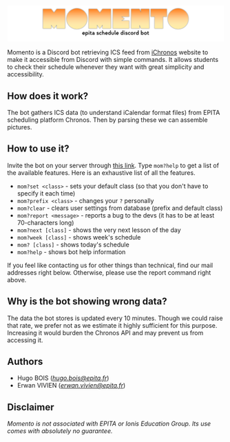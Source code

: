 ![Momento logo](/docs/momento.png)

Momento is a Discord bot retrieving ICS feed from [iChronos](https://ichronos.net/) website to make it accessible from Discord with simple commands. It allows students to check their schedule whenever they want with great simplicity and accessibility.

## How does it work?
The bot gathers ICS data (to understand iCalendar format files) from EPITA scheduling platform Chronos. Then by parsing these we can assemble pictures.

## How to use it?
Invite the bot on your server through [this link](https://discord.com/). Type `mom?help` to get a list of the available features. Here is an exhaustive list of all the features.

- `mom?set <class>` - sets your default class (so that you don't have to specify it each time)
- `mom?prefix <class>` - changes your ``?`` personally
- `mom?clear` - clears user settings from database (prefix and default class)
- `mom?report <message>` - reports a bug to the devs (it has to be at least 70-characters long)
- `mom?next [class]` - shows the very next lesson of the day
- `mom?week [class]` - shows week's schedule
- `mom? [class]` - shows today's schedule
- `mom?help` - shows bot help information

If you feel like contacting us for other things than technical, find our mail addresses right below. Otherwise, please use the report command right above.

## Why is the bot showing wrong data?
The data the bot stores is updated every 10 minutes. Though we could raise that rate, we prefer not as we estimate it highly sufficient for this purpose. Increasing it would burden the Chronos API and may prevent us from accessing it.

## Authors
- Hugo BOIS (*hugo.bois@epita.fr*)
- Erwan VIVIEN (*erwan.vivien@epita.fr*)

## Disclaimer
*Momento is not associated with EPITA or Ionis Education Group. Its use comes with absolutely no guarantee.*